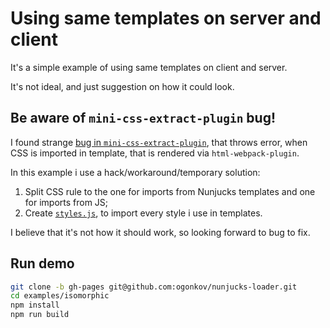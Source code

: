 # Using same templates on server and client

It's a simple example of using same templates on client and server.

It's not ideal, and just suggestion on how it could look.

## Be aware of `mini-css-extract-plugin` bug!

I found strange [bug in `mini-css-extract-plugin`](webpack-contrib/mini-css-extract-plugin#489),
that throws error, when CSS is imported in template, that is rendered via
`html-webpack-plugin`.

In this example i use a hack/workaround/temporary solution:

1. Split CSS rule to the one for imports from Nunjucks templates and one for
   imports from JS;
2. Create [`styles.js`](https://github.com/ogonkov/nunjucks-loader/tree/gh-pages/examples/isomorphic/src/styles.js),
   to import every style i use in templates.

I believe that it's not how it should work, so looking forward to bug to fix.

## Run demo

```bash
git clone -b gh-pages git@github.com:ogonkov/nunjucks-loader.git
cd examples/isomorphic
npm install
npm run build
```

